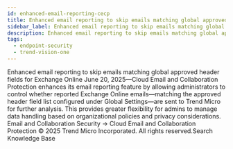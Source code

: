 ```yaml
---
id: enhanced-email-reporting-cecp
title: Enhanced email reporting to skip emails matching global approved header fields for Exchange Online
sidebar_label: Enhanced email reporting to skip emails matching global approved header fields for Exchange Online
description: Enhanced email reporting to skip emails matching global approved header fields for Exchange Online
tags:
  - endpoint-security
  - trend-vision-one
---
```


 Enhanced email reporting to skip emails matching global approved header fields for Exchange Online June 20, 2025—Cloud Email and Collaboration Protection enhances its email reporting feature by allowing administrators to control whether reported Exchange Online emails—matching the approved header field list configured under Global Settings—are sent to Trend Micro for further analysis. This provides greater flexibility for admins to manage data handling based on organizational policies and privacy considerations. Email and Collaboration Security → Cloud Email and Collaboration Protection © 2025 Trend Micro Incorporated. All rights reserved.Search Knowledge Base